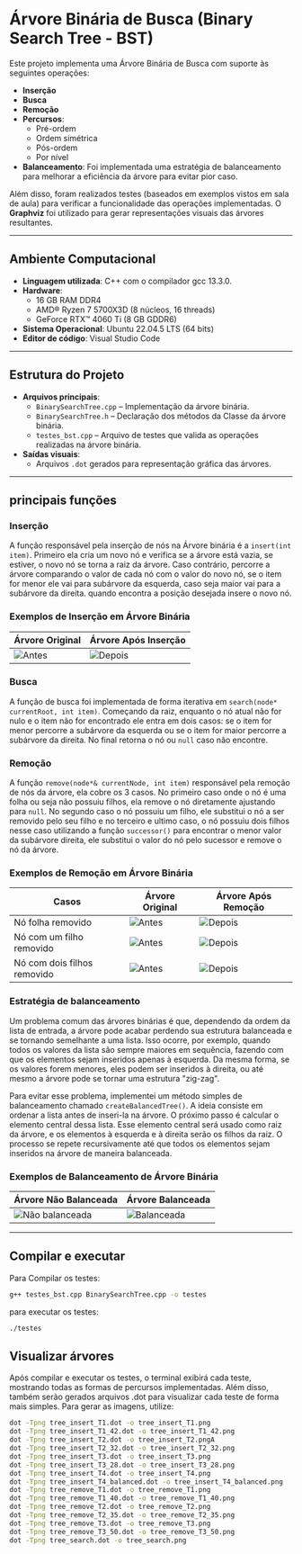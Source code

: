 
# Árvore Binária de Busca (Binary Search Tree - BST)

Este projeto implementa uma Árvore Binária de Busca com suporte às seguintes operações:

- **Inserção**
- **Busca**
- **Remoção**
- **Percursos**:
  - Pré-ordem
  - Ordem simétrica 
  - Pós-ordem
  - Por nível
- **Balanceamento**: Foi implementada uma estratégia de balanceamento para melhorar a eficiência da árvore para evitar pior caso.

Além disso, foram realizados testes (baseados em exemplos vistos em sala de aula) para verificar a funcionalidade das operações implementadas. O **Graphviz** foi utilizado para gerar representações visuais das árvores resultantes.

---

## Ambiente Computacional

- **Linguagem utilizada**: C++ com o compilador gcc 13.3.0.
- **Hardware**:
  - 16 GB RAM DDR4
  - AMD® Ryzen 7 5700X3D (8 núcleos, 16 threads)
  - GeForce RTX™ 4060 Ti (8 GB GDDR6)
- **Sistema Operacional**: Ubuntu 22.04.5 LTS (64 bits)
- **Editor de código**: Visual Studio Code

---
## Estrutura do Projeto

- **Arquivos principais**:
  - `BinarySearchTree.cpp` – Implementação da árvore binária.
  - `BinarySearchTree.h` – Declaração dos métodos da Classe da árvore binária.
  - `testes_bst.cpp` – Arquivo de testes que valida as operações realizadas na árvore binária.
- **Saídas visuais**:
  - Arquivos `.dot` gerados para representação gráfica das árvores.

---

## principais funções 
### Inserção 
A função responsável pela inserção de nós na Árvore binária é a `insert(int item)`. Primeiro ela cria um novo nó e verifica se a árvore está vazia, se estiver, o novo nó se torna a raiz da árvore. Caso contrário, percorre a árvore comparando o valor de cada nó com o valor do novo nó, se o item for menor ele vai para subárvore da esquerda, caso seja maior vai para a subárvore da direita. quando encontra a posição desejada insere o novo nó.

### Exemplos de Inserção em Árvore Binária

| **Árvore Original**                | **Árvore Após Inserção**           |
|------------------------------------|------------------------------------|
| ![Antes](testes_imgs/tree_insert_T1.png) | ![Depois](testes_imgs/tree_insert_T1_42.png) |

### Busca 

A função de busca foi implementada de forma iterativa em `search(node* currentRoot, int item)`. Começando da raiz, enquanto o nó atual não for nulo e o item não for encontrado ele entra em dois casos: se o item for menor percorre a subárvore da esquerda ou se o item for maior percorre a subárvore da direita. No final retorna o nó ou `null` caso não encontre.

### Remoção

A função `remove(node*& currentNode, int item)` responsável pela remoção de nós da árvore, ela cobre os 3 casos. No primeiro caso onde o nó é uma folha ou seja não possuiu filhos, ela remove o nó diretamente ajustando para `null`. No segundo caso o nó possuiu um filho, ele substitui o nó a ser removido pelo seu filho e no terceiro e ultimo caso, o nó possuiu dois filhos nesse caso utilizando a função `successor()` para encontrar o menor valor da subárvore direita, ele substitui o valor do nó pelo sucessor e remove o nó da árvore.

### Exemplos de Remoção em Árvore Binária

|**Casos**                            | **Árvore Original**                | **Árvore Após Remoção**           |
|-------------------------------------|------------------------------------|------------------------------------|
| Nó folha removido                   | ![Antes](testes_imgs/tree_remove_T1.png)  | ![Depois](testes_imgs/tree_remove_T1_40.png) |
| Nó com um filho removido            | ![Antes](testes_imgs/tree_remove_T2.png)  | ![Depois](testes_imgs/tree_remove_T2_35.png) |
| Nó com dois filhos removido         | ![Antes](testes_imgs/tree_remove_T3.png)  | ![Depois](testes_imgs/tree_remove_T3_50.png) |

### Estratégia de balanceamento
Um problema comum das árvores binárias é que, dependendo da ordem da lista de entrada, a árvore pode acabar perdendo sua estrutura balanceada e se tornando semelhante a uma lista. Isso ocorre, por exemplo, quando todos os valores da lista são sempre maiores em sequência, fazendo com que os elementos sejam inseridos apenas à esquerda. Da mesma forma, se os valores forem menores, eles podem ser inseridos à direita, ou até mesmo a árvore pode se tornar uma estrutura "zig-zag".

Para evitar esse problema, implementei um método simples de balanceamento chamado `createBalancedTree()`. A ideia consiste em ordenar a lista antes de inseri-la na árvore. O próximo passo é calcular o elemento central dessa lista. Esse elemento central será usado como raiz da árvore, e os elementos à esquerda e à direita serão os filhos da raiz. O processo se repete recursivamente até que todos os elementos sejam inseridos na árvore de maneira balanceada.

### Exemplos de Balanceamento de Árvore Binária

| **Árvore Não Balanceada**          | **Árvore Balanceada**              |
|------------------------------------|------------------------------------|
| ![Não balanceada](testes_imgs/tree_insert_T4.png) | ![Balanceada](testes_imgs/tree_insert_T4_balanced.png) |

---

## Compilar e executar

Para Compilar os testes:

```bash
g++ testes_bst.cpp BinarySearchTree.cpp -o testes
```
para executar os testes: 
```bash
./testes
```
## Visualizar árvores

Após compilar e executar os testes, o terminal exibirá cada teste, mostrando todas as formas de percursos implementadas. Além disso, também serão gerados arquivos .dot para visualizar cada teste de forma mais simples. Para gerar as imagens, utilize:

```bash
dot -Tpng tree_insert_T1.dot -o tree_insert_T1.png
dot -Tpng tree_insert_T1_42.dot -o tree_insert_T1_42.png
dot -Tpng tree_insert_T2.dot -o tree_insert_T2.pngA
dot -Tpng tree_insert_T2_32.dot -o tree_insert_T2_32.png
dot -Tpng tree_insert_T3.dot -o tree_insert_T3.png
dot -Tpng tree_insert_T3_28.dot -o tree_insert_T3_28.png
dot -Tpng tree_insert_T4.dot -o tree_insert_T4.png
dot -Tpng tree_insert_T4_balanced.dot -o tree_insert_T4_balanced.png
dot -Tpng tree_remove_T1.dot -o tree_remove_T1.png
dot -Tpng tree_remove_T1_40.dot -o tree_remove_T1_40.png
dot -Tpng tree_remove_T2.dot -o tree_remove_T2.png
dot -Tpng tree_remove_T2_35.dot -o tree_remove_T2_35.png
dot -Tpng tree_remove_T3.dot -o tree_remove_T3.png
dot -Tpng tree_remove_T3_50.dot -o tree_remove_T3_50.png
dot -Tpng tree_search.dot -o tree_search.png
```
